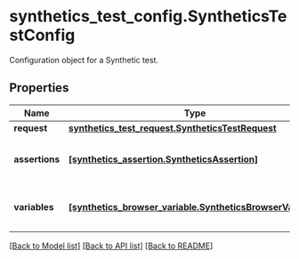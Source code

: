 # synthetics_test_config.SyntheticsTestConfig

Configuration object for a Synthetic test.
## Properties
Name | Type | Description | Notes
------------ | ------------- | ------------- | -------------
**request** | [**synthetics_test_request.SyntheticsTestRequest**](SyntheticsTestRequest.md) |  | 
**assertions** | [**[synthetics_assertion.SyntheticsAssertion]**](SyntheticsAssertion.md) | Array of assertions used for the test. | defaults to []
**variables** | [**[synthetics_browser_variable.SyntheticsBrowserVariable]**](SyntheticsBrowserVariable.md) | Array of variables used for the test. | [optional] 

[[Back to Model list]](../README.md#documentation-for-models) [[Back to API list]](../README.md#documentation-for-api-endpoints) [[Back to README]](../README.md)


